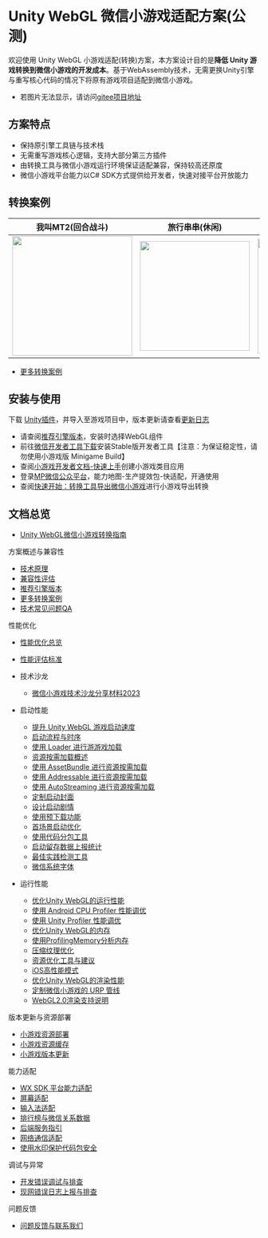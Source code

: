 # Unity WebGL 微信小游戏适配方案(公测)

欢迎使用 Unity WebGL 小游戏适配(转换)方案，本方案设计目的是**降低 Unity 游戏转换到微信小游戏的开发成本**。基于WebAssembly技术，无需更换Unity引擎与重写核心代码的情况下将原有游戏项目适配到微信小游戏。

- 若图片无法显示，请访问[gitee项目地址](https://gitee.com/wechat-minigame/minigame-unity-webgl-transform)

## 方案特点
* 保持原引擎工具链与技术栈
* 无需重写游戏核心逻辑，支持大部分第三方插件
* 由转换工具与微信小游戏运行环境保证适配兼容，保持较高还原度
* 微信小游戏平台能力以C# SDK方式提供给开发者，快速对接平台开放能力


## 转换案例
| 我叫MT2(回合战斗) | 旅行串串(休闲) | 谜题大陆(SLG) | 热血神剑(MMO) | 
| --- | --- | --- | --- |
| <img src='image/showcase34.png' width="240"/> | <img src='image/showcase32.png' width="220"/> |  <img src='image/showcase25.png' width="230"/>| <img src='image/showcase33.png' width="230"/> |

- [更多转换案例](Design/ShowCase.md)

## 安装与使用

下载 [Unity插件](https://game.weixin.qq.com/cgi-bin/gamewxagwasmsplitwap/getunityplugininfo?download=1)，并导入至游戏项目中，版本更新请查看[更新日志](CHANGELOG.md)

- 请查阅[推荐引擎版本](Design/UnityVersion.md)，安装时选择WebGL组件
- 前往[微信开发者工具下载](https://developers.weixin.qq.com/miniprogram/dev/devtools/stable.html)安装Stable版开发者工具【注意：为保证稳定性，请勿使用小游戏版 Minigame Build】
- 查阅[小游戏开发者文档-快速上手](https://developers.weixin.qq.com/minigame/dev/guide/)创建小游戏类目应用
- 登录[MP微信公众平台](https://mp.weixin.qq.com)，能力地图-生产提效包-快适配，开通使用
- 查阅[快速开始：转换工具导出微信小游戏](Design/Transform.md)进行小游戏导出转换

## 文档总览
- [Unity WebGL微信小游戏转换指南](Design/Guide.md)

方案概述与兼容性
- [技术原理](Design/Summary.md)
- [兼容性评估](Design/Evaluation.md)
- [推荐引擎版本](Design/UnityVersion.md)
- [更多转换案例](Design/ShowCase.md)
- [技术常见问题QA](Design/DevelopmentQAList.md)

性能优化
- [性能优化总览](Design/PerfOptimization.md)
- [性能评估标准](Design/PerfMeasure.md)
- 技术沙龙
  - [微信小游戏技术沙龙分享材料2023](https://docs.qq.com/pdf/DSVdvRHh6elZRdGZu?)
  
- 启动性能

  - [提升 Unity WebGL 游戏启动速度](Design/StartupOptimization.md)
  - [启动流程与时序](Design/Startup.md)
  - [使用 Loader 进行游游戏加载](Design/UsingLoader.md)
  - [资源按需加载概述](Design/ResourcesLoading.md)
  - [使用 AssetBundle 进行资源按需加载](Design/UsingAssetBundle.md)
  - [使用 Addressable 进行资源按需加载](Design/UsingAddressable.md)
  - [使用 AutoStreaming 进行资源按需加载](Design/InstantGameGuide.md)
  - [定制启动封面](Design/CustomLoading.md)
  - [设计启动剧情](Design/LaunchOpera.md)
  - [使用预下载功能](Design/UsingPreload.md)
  - [首场景启动优化](Design/FirstSceneOptimization.md)
  - [使用代码分包工具](Design/WasmSplit.md)
  - [启动留存数据上报统计](Design/ReportStartupStat.md)
  - [最佳实践检测工具](Design/PerformanceMonitor.md)
  - [微信系统字体](Design/WXFont.md)


- 运行性能
  - [优化Unity WebGL的运行性能](Design/OptimizationPerformence.md)
  - [使用 Android CPU Profiler 性能调优](Design/AndroidProfile.md)
  - [使用 Unity Profiler 性能调优](Design/UnityProfiler.md)
  - [优化Unity WebGL的内存](Design/OptimizationMemory.md)
  - [使用ProfilingMemory分析内存](Design/UsingMemoryProfiler.md)
  - [压缩纹理优化](Design/CompressedTexture.md)
  - [资源优化工具与建议](Design/AssetOptimization.md)
  - [iOS高性能模式](Design/iOSOptimization.md)
  - [优化Unity WebGL的渲染性能](Design/RenderOptimization.md)
  - [定制微信小游戏的 URP 管线](Design/CustomURP.md)
  - [WebGL2.0渲染支持说明](Design/WebGL2.md)



版本更新与资源部署
- [小游戏资源部署](Design/DataCDN.md)
- [小游戏资源缓存](Design/FileCache.md)
- [小游戏版本更新](Design/Update.md)

能力适配

- [WX SDK 平台能力适配](Design/WX_SDK.md)
- [屏幕适配](Design/fixScreen.md)
- [输入法适配](Design/InputAdaptation.md)
- [排行榜与微信关系数据](Design/OpenData.md)
- [后端服务指引](Design/BackendServiceStartup.md)
- [网络通信适配](Design/UsingNetworking.md)
- [使用水印保护代码包安全](Design/wasmWaterMark.md)
  
调试与异常
- [开发错误调试与排查](Design/DebugAndException.md)
- [现网错误日志上报与排查](Design/IssueForProduction.md)

问题反馈

- [问题反馈与联系我们](Design/IssueAndContact.md)


